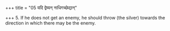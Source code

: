 +++
title = "05 यदि द्वेष्यन् नाधिगच्छेद्यान्"

+++
5. If he does not get an enemy, he should throw (the silver) towards the direction in which there may be the enemy.
